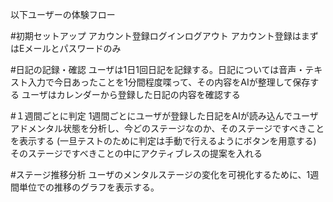 以下ユーザーの体験フロー

#初期セットアップ
アカウント登録ログインログアウト
アカウント登録はまずはEメールとパスワードのみ

#日記の記録・確認
ユーザは1日1回日記を記録する。日記については音声・テキスト入力で今日あったことを1分間程度喋って、その内容をAIが整理して保存する
ユーザはカレンダーから登録した日記の内容を確認する

#１週間ごとに判定
1週間ごとにユーザが登録した日記をAIが読み込んでユーザアドメンタル状態を分析し、今どのステージなのか、そのステージですべきことを表示する
(一旦テストのために判定は手動で行えるようにボタンを用意する)
そのステージですべきことの中にアクティブレスの提案を入れる

#ステージ推移分析
ユーザのメンタルステージの変化を可視化するために、1週間単位での推移のグラフを表示する。

